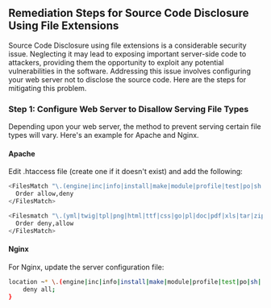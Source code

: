 

## Remediation Steps for Source Code Disclosure Using File Extensions

Source Code Disclosure using file extensions is a considerable security issue. Neglecting it may lead to exposing important server-side code to attackers, providing them the opportunity to exploit any potential vulnerabilities in the software. Addressing this issue involves configuring your web server not to disclose the source code. Here are the steps for mitigating this problem.

### Step 1: Configure Web Server to Disallow Serving File Types

Depending upon your web server, the method to prevent serving certain file types will vary. Here's an example for Apache and Nginx.

#### Apache
Edit .htaccess file (create one if it doesn't exist) and add the following:
```bash
<FilesMatch "\.(engine|inc|info|install|make|module|profile|test|po|sh|.*sql|theme|tpl(\.php)?|xtmpl)$">
  Order allow,deny
</FilesMatch>

<Filesmatch "\.(yml|twig|tpl|png|html|ttf|css|go|pl|doc|pdf|xls|tar|zip|gz|rdf|txt|xml|xsl|sql|MDB|ACCDB|ppt|odt|ods|math)$">
  Order deny,allow
</FilesMatch>
```

#### Nginx
For Nginx, update the server configuration file:
```bash
location ~* \.(engine|inc|info|install|make|module|profile|test|po|sh|.*sql|theme|tpl(\.php)?|xtmpl)$|^/(\..*|Entries.*|Repository|Root|Tag|Template)$ {
    deny all;
}
```